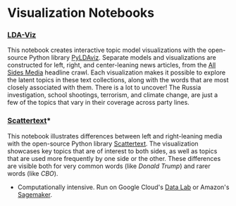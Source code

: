 # Visualization Notebooks

### [LDA-Viz](https://github.com/pkipsy/news-lens/blob/master/Visualization/LDA-Viz.ipynb)
This notebook creates interactive topic model visualizations with the open-source Python library [PyLDAviz](https://github.com/bmabey/pyLDAvis). 
Separate models and visualizations are constructed for left, right, and center-leaning news articles, from the [All Sides Media](https://www.allsides.com/unbiased-balanced-news) headline crawl.
Each visualization makes it possible to explore the latent topics in these text collections, along with the words that are most closely associated with them. 
There is a lot to uncover! The Russia investigation, school shootings, terrorism, and climate change, are just a few of the topics that vary in their coverage across party lines.

### [Scattertext](https://github.com/pkipsy/news-lens/blob/master/Visualization/Scattertext.ipynb)*
This notebook illustrates differences between left and right-leaning media with the open-source Python library [Scattertext](https://github.com/JasonKessler/scattertext). 
The visualization showcases key topics that are of interest to both sides, as well as topics that are used more frequently by one side or the other. 
These differences are visible both for very common words (like <i>Donald Trump</i>) and rarer words (like <i>CBO</i>). 

* Computationally intensive. Run on Google Cloud's [Data Lab](https://cloud.google.com/datalab/) or Amazon's [Sagemaker](https://aws.amazon.com/sagemaker/).
